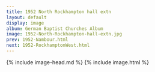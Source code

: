 ```yaml
---
title: 1952 North Rockhampton hall extn
layout: default
display: image
album: German Baptist Churches Album
image: 1952-North-Rockhampton-hall-extn.jpg
prev: 1952-Nambour.html
next: 1952-RockhamptonWest.html
---
```

{% include image-head.md %}
{% include image.html %}